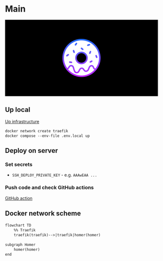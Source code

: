 # Main

![cover](docs/cover.png)

## Up local

[Up infrastructure](https://github.com/treeton-org/team#readme)

```shell
docker network create traefik
docker compose --env-file .env.local up
```

## Deploy on server

### Set secrets

* `SSH_DEPLOY_PRIVATE_KEY` - e.g. `AAAwEAA ...`

### Push code and check GitHub actions

[GitHub action](https://github.com/treeton-org/homer/actions/workflows/deploy.yaml)

## Docker network scheme

```mermaid
flowchart TD
    %% Traefik
    traefik(traefik)-->|traefik|homer(homer)

subgraph Homer
    homer(homer)
end
```
